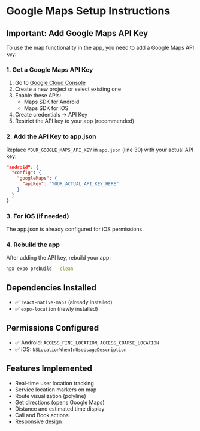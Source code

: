 # Google Maps Setup Instructions

## Important: Add Google Maps API Key

To use the map functionality in the app, you need to add a Google Maps API key:

### 1. Get a Google Maps API Key
1. Go to [Google Cloud Console](https://console.cloud.google.com/)
2. Create a new project or select existing one
3. Enable these APIs:
   - Maps SDK for Android
   - Maps SDK for iOS
4. Create credentials → API Key
5. Restrict the API key to your app (recommended)

### 2. Add the API Key to app.json

Replace `YOUR_GOOGLE_MAPS_API_KEY` in `app.json` (line 30) with your actual API key:

```json
"android": {
  "config": {
    "googleMaps": {
      "apiKey": "YOUR_ACTUAL_API_KEY_HERE"
    }
  }
}
```

### 3. For iOS (if needed)
The app.json is already configured for iOS permissions.

### 4. Rebuild the app
After adding the API key, rebuild your app:
```bash
npx expo prebuild --clean
```

## Dependencies Installed
- ✅ `react-native-maps` (already installed)
- ✅ `expo-location` (newly installed)

## Permissions Configured
- ✅ Android: `ACCESS_FINE_LOCATION`, `ACCESS_COARSE_LOCATION`
- ✅ iOS: `NSLocationWhenInUseUsageDescription`

## Features Implemented
- Real-time user location tracking
- Service location markers on map
- Route visualization (polyline)
- Get directions (opens Google Maps)
- Distance and estimated time display
- Call and Book actions
- Responsive design
